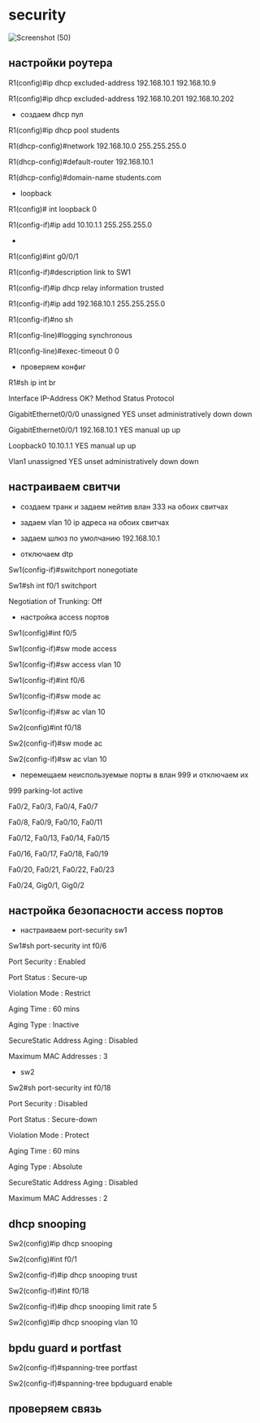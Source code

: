# security

![Screenshot (50)](https://user-images.githubusercontent.com/99132039/171043162-50ee47af-eb5d-4ce9-84dc-f1ed23f5814f.png)

## настройки роутера

R1(config)#ip dhcp excluded-address 192.168.10.1 192.168.10.9

R1(config)#ip dhcp excluded-address 192.168.10.201 192.168.10.202

- создаем dhcp пул

R1(config)#ip dhcp pool students

R1(dhcp-config)#network 192.168.10.0 255.255.255.0

R1(dhcp-config)#default-router 192.168.10.1

R1(dhcp-config)#domain-name students.com

- loopback

R1(config)# int loopback 0

R1(config-if)#ip add 10.10.1.1 255.255.255.0

- 

R1(config)#int g0/0/1

R1(config-if)#description link to SW1

R1(config-if)#ip dhcp relay information trusted
	
R1(config-if)#ip add 192.168.10.1 255.255.255.0

R1(config-if)#no sh

R1(config-line)#logging synchronous

R1(config-line)#exec-timeout 0 0

- проверяем конфиг

R1#sh ip int br

Interface              IP-Address      OK? Method Status                Protocol 

GigabitEthernet0/0/0   unassigned      YES unset  administratively down down 

GigabitEthernet0/0/1   192.168.10.1    YES manual up                    up 

Loopback0              10.10.1.1       YES manual up                    up 

Vlan1                  unassigned      YES unset  administratively down down

## настраиваем свитчи

- создаем транк и задаем нейтив влан 333 на обоих свитчах

- задаем vlan 10 ip адреса на обоих свитчах

- задаем шлюз по умолчанию 192.168.10.1

- отключаем dtp

Sw1(config-if)#switchport nonegotiate 

Sw1#sh int f0/1 switchport

Negotiation of Trunking: Off

- настройка access портов

Sw1(config)#int f0/5

Sw1(config-if)#sw mode access 

Sw1(config-if)#sw access vlan 10

Sw1(config-if)#int f0/6

Sw1(config-if)#sw mode ac

Sw1(config-if)#sw ac vlan 10

Sw2(config)#int f0/18

Sw2(config-if)#sw mode ac

Sw2(config-if)#sw ac vlan 10

- перемещаем неиспользуемые порты в влан 999 и отключаем их

999  parking-lot                      active    

Fa0/2, Fa0/3, Fa0/4, Fa0/7

Fa0/8, Fa0/9, Fa0/10, Fa0/11

Fa0/12, Fa0/13, Fa0/14, Fa0/15

Fa0/16, Fa0/17, Fa0/18, Fa0/19

Fa0/20, Fa0/21, Fa0/22, Fa0/23
                                                
Fa0/24, Gig0/1, Gig0/2

## настройка безопасности access портов

- настраиваем port-security sw1

Sw1#sh port-security int f0/6

Port Security              : Enabled

Port Status                : Secure-up

Violation Mode             : Restrict

Aging Time                 : 60 mins

Aging Type                 : Inactive

SecureStatic Address Aging : Disabled

Maximum MAC Addresses      : 3

- sw2

Sw2#sh port-security int f0/18

Port Security              : Disabled

Port Status                : Secure-down

Violation Mode             : Protect

Aging Time                 : 60 mins

Aging Type                 : Absolute

SecureStatic Address Aging : Disabled

Maximum MAC Addresses      : 2

## dhcp snooping

Sw2(config)#ip dhcp snooping

Sw2(config)#int f0/1

Sw2(config-if)#ip dhcp snooping trust

Sw2(config-if)#int f0/18

Sw2(config-if)#ip dhcp snooping limit rate 5

Sw2(config)#ip dhcp snooping vlan 10

## bpdu guard и portfast

Sw2(config-if)#spanning-tree portfast 

Sw2(config-if)#spanning-tree bpduguard enable

## проверяем связь

